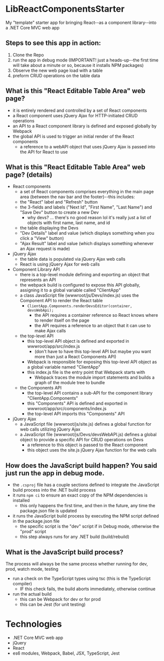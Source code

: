 # LibReactComponentsStarter

My "template" starter app for bringing React--as a component library--into a .NET Core MVC web app

## Steps to see this app in action:

1. Clone the Repo
1. run the app in debug mode (IMPORTANT! just a heads-up--the first time will take about a minute or so, because it installs NPM packages)
1. Observe the new web page load with a table
1. preform CRUD operations on the table data

## What is this "React Editable Table Area" web page?

- it is entirely rendered and controlled by a set of React components
- a React component uses jQuery Ajax for HTTP-initiated CRUD operations
- an API to a React component library is defined and exposed globally by Webpack
- the global API is used to trigger an initial render of the React components
    - a reference to a webAPI object that uses jQuery Ajax is passed into the API for React to use

## What is this "React Editable Table Area" web page? (**details**)

- React components
    - a set of React components comprises everything in the main page area (between the nav bar and the footer)--this includes:
    - the "React" label and "Refresh" button
    - the 3-fields and labels ("Next Id", "First Name", "Last Name") and "Save Dev" button to create a new Dev
        - why devs? ... there's no good reason lol it's really just a list of objects with first name, last name, and id
    - the table displaying the Devs
    - "Dev Details" label and value (which displays something when you click a "View" button)
    - "Ajax Result" label and value (which displays something whenever an Ajax request is made)
- jQuery Ajax
    - the table data is populated via jQuery Ajax web calls
    - React is using jQuery Ajax for web calls
- Component Library API
    - there is a top-level module defining and exporting an object that represents an API
    - the webpack build is configured to expose this API globally, assigning it to a global variable called "ClientApp"
    - a class JavaScript file (wwwroot/js/Devs/index.js) uses the Component API to render the React table
        - `ClientApp.Components.renderDevsEditor(container, devsWebApi);`
            - the API requires a container reference so React knows where to render itself on the page
            - the API requires a reference to an object that it can use to make Ajax calls
    - the top-level API
        - this top-level API object is defined and exported in wwwroot/app/src/index.js
            - (don't have to have this top-level API but maybe you want more than just a React Components API)
        - Webpack is responsible for exposing this top-level API object as a global variable named "ClientApp"
        - this index.js file is the entry point that Webpack starts with
            - Webpack traces the module import statements and builds a graph of the module tree to bundle
    - the Components API
        - the top-level API contains a sub-API for the component library "ClientApp.Components"
        - this "Components" API is defined and exported in wwwroot/app/src/components/index.js
        - the top-level API imports this "Components" API
- jQuery Ajax
    - a JavaScript file (wwwroot/js/site.js) defines a global function for web calls utilizing jQuery Ajax
    - a JavaScript file (wwwroot/js/Devs/devsWebAPI.js) defines a global object to provide a specific API for CRUD operations on Devs
        - a reference to this object is passed to the React component
        - this object uses the site.js jQuery Ajax function for the web calls

## How does the JavaScript build happen? You said just run the app in debug mode.

- the `.csproj` file has a couple sections defined to integrate the JavaScript build process into the .NET build process
- it runs `npm ci` to ensure an exact copy of the NPM dependencies is installed
    - this only happens the first time, and then in the future, any time the package.json file is updated
- it runs the JavaScript build process by executing the NPM script defined in the package.json file
    - the specific script is the "dev" script if in Debug mode, otherwise the "prod" script
    - this step always runs for any .NET build (build/rebuild)

## What is the JavaScript build process?

The process will always be the same process whether running for dev, prod, watch mode, testing

- run a check on the TypeScript types using tsc (this is the TypeScript compiler)
    - IF this check fails, the build aborts immediately, otherwise continue
- run the actual build
    - this can be Webpack for dev or for prod
    - this can be Jest (for unit testing)

# Technologies

- .NET Core MVC web app
- jQuery
- React
- es6 modules, Webpack, Babel, JSX, TypeScript, Jest
